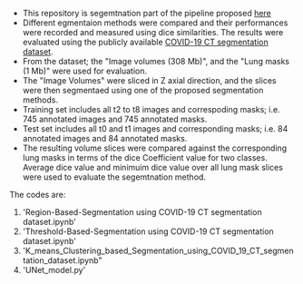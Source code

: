 * This repository is segemtnation part of the pipeline proposed [here](https://github.com/IDU-CVLab/COV19D_3rd)
* Different egmentaion methods were compared and their performances were recorded and measured using dice similarities. The results were evaluated using the publicly available [COVID-19 CT segmentation dataset](http://medicalsegmentation.com/covid19/).
* From the dataset; the "Image volumes (308 Mb)", and the "Lung masks (1 Mb)" were used for evaluation.
* The "Image Volumes" were sliced in Z axial direction, and the slices were then segmentaed using one of the proposed segmentation methods.
* Training set includes all t2 to t8 images and correspoding masks; i.e. 745 annotated images and 745 annotated masks.
* Test set includes all t0 and t1 images and corresponding masks; i.e. 84 annotated images and 84 annotated masks.  
* The resulting volume slices were compared against the corresponding lung masks in terms of the dice Coefficient value for two classes. Average dice value and minimuim dice value over all lung mask slices were used to evaluate the segemtnation method. <br/>

The codes are:
1. 'Region-Based-Segmentation using COVID-19 CT segmentation dataset.ipynb'
2. 'Threshold-Based-Segmentation using COVID-19 CT segmentation dataset.ipynb'
3. 'K_means_Clustering_based_Segmentation_using_COVID_19_CT_segmentation_dataset.ipynb"
4.  'UNet_model.py'
